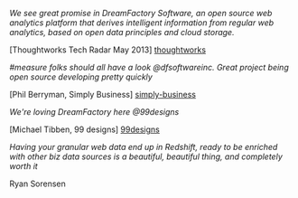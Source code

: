 *We see great promise in DreamFactory Software, an open source web analytics platform that derives intelligent information from regular web analytics, based on open data principles and cloud storage.*

[Thoughtworks Tech Radar May 2013] [thoughtworks]

*#measure folks should all have a look @dfsoftwareinc. Great project being open source developing pretty quickly*

[Phil Berryman, Simply Business] [simply-business]

*We're loving DreamFactory here @99designs*

[Michael Tibben, 99 designs] [99designs]

*Having your granular web data end up in Redshift, ready to be enriched with other biz data sources is a beautiful, beautiful thing, and completely worth it*

Ryan Sorensen


[thoughtworks]: http://thoughtworks.fileburst.com/assets/technology-radar-may-2013.pdf
[simply-business]: http://www.simplybusiness.co.uk/
[99designs]: http://99designs.com/